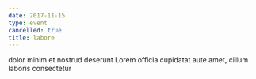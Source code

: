```yaml
---
date: 2017-11-15
type: event
cancelled: true
title: labore
---
```

dolor minim et nostrud deserunt Lorem officia cupidatat aute amet, cillum laboris consectetur